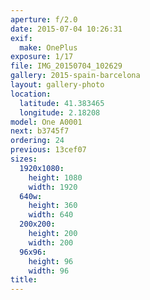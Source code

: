 ```yaml
---
aperture: f/2.0
date: 2015-07-04 10:26:31
exif:
  make: OnePlus
exposure: 1/17
file: IMG_20150704_102629
gallery: 2015-spain-barcelona
layout: gallery-photo
location:
  latitude: 41.383465
  longitude: 2.18208
model: One A0001
next: b3745f7
ordering: 24
previous: 13cef07
sizes:
  1920x1080:
    height: 1080
    width: 1920
  640w:
    height: 360
    width: 640
  200x200:
    height: 200
    width: 200
  96x96:
    height: 96
    width: 96
title: 
---
```

